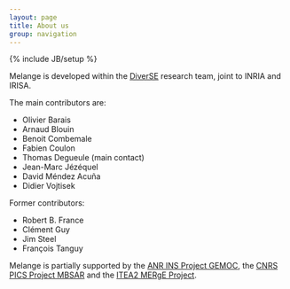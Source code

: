 ```yaml
---
layout: page
title: About us
group: navigation
---
```

{% include JB/setup %}

Melange is developed within the [DiverSE](http://diverse.irisa.fr) research team, joint to INRIA and IRISA.

The main contributors are:
- Olivier Barais
- Arnaud Blouin
- Benoit Combemale
- Fabien Coulon
- Thomas Degueule (main contact)
- Jean-Marc Jézéquel
- David Méndez Acuña
- Didier Vojtisek

Former contributors:
- Robert B. France
- Clément Guy
- Jim Steel
- François Tanguy

Melange is partially supported by the [ANR INS Project GEMOC](http://gemoc.org/ins/), the [CNRS PICS Project MBSAR](http://gemoc.org/mbsar/) and the [ITEA2 MERgE Project](http://www.merge-project.eu/).
